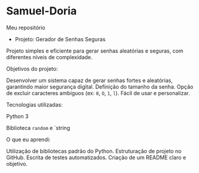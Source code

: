# Samuel-Doria
Meu repositório 

- Projeto: Gerador de Senhas Seguras

Projeto simples e eficiente para gerar senhas aleatórias e seguras, com diferentes níveis de complexidade.

Objetivos do projeto: 

Desenvolver um sistema capaz de gerar senhas fortes e 
aleatórias, garantindo maior segurança digital.
Definição do tamanho da senha.
Opção de excluir caracteres ambíguos (ex: `0`, `O`, `1`, `l`).
Fácil de usar e personalizar.

Tecnologias utilizadas:

Python 3

Biblioteca `random` e `string

O que eu aprendi:

Utilização de bibliotecas padrão do Python.
Estruturação de projeto no GitHub.
Escrita de testes automatizados.
Criação de um README claro e objetivo.
